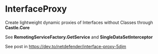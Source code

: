 # InterfaceProxy 

Create lightweight dynamic proxies of Interfaces without Classes through **Castle.Core**

See **RemotingServiceFactory.GetService** and **SingleDataSetInterceptor**

See post in https://dev.to/netdefender/interface-proxy-5djm